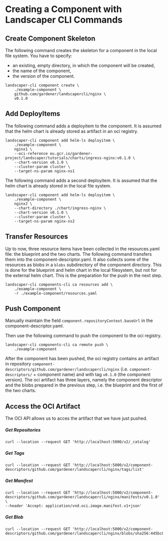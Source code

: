 # Creating a Component with Landscaper CLI Commands

## Create Component Skeleton

The following command creates the skeleton for a component in the local file system.
You have to specify:

- an existing, empty directory, in which the component will be created,
- the name of the component,
- the version of the component.

```shell script
landscaper-cli component create \
    ./example-component \
    github.com/gardener/landscapercli/nginx \
    v0.1.0
```

## Add DeployItems

The following command adds a deployitem to the component. 
It is assumed that the helm chart is already stored as artifact in an oci registry.

```shell script
landscaper-cli component add helm-ls deployitem \ 
    ./example-component \
    nginx1 \
    --oci-reference eu.gcr.io/gardener-project/landscaper/tutorials/charts/ingress-nginx:v0.1.0 \
    --chart-version v0.1.0 \
    --cluster-param cluster \
    --target-ns-param nginx-ns1
```

The following command adds a second deployitem.
It is assumed that the helm chart is already stored in the local file system.

```shell script
landscaper-cli component add helm-ls deployitem \
    ./example-component \
    nginx2 \
    --chart-directory ./chart/ingress-nginx \
    --chart-version v0.1.0 \
    --cluster-param cluster \
    --target-ns-param nginx-ns2
```

## Transfer Resources

Up to now, three resource items have been collected in the resources.yaml file: the blueprint and the two charts.
The following command transfers them into the component-descriptor.yaml. It also collects some of the resources as blobs
in a `blobs` subdirectory of the component directory. This is done for the blueprint and helm chart in the local filesystem,
but not for the external helm chart. This is the preparation for the push in the next step. 

```shell script
landscaper-cli components-cli ca resources add \
    ./example-component \
    -r ./example-component/resources.yaml
```

## Push Component

Manually maintain the field `component.repositoryContext.baseUrl` in the component-descriptor.yaml.

Then use the following command to push the component to the oci registry.

```shell script
landscaper-cli components-cli ca remote push \
    ./example-component
```

After the component has been pushed, the oci registry contains an artifact in repository
`component-descriptors/github.com/gardener/landscapercli/nginx` (i.e. `component-descriptors/` + component name)
and with tag `v0.1.0` (the component version). The oci artifact has three layers, namely the component descriptor and
the blobs prepared in the previous step, i.e. the blueprint and the first of the two charts.

## Access the OCI Artifact

The OCI API allows us to acces the artifact that we have just pushed.

##### Get Repositories

```shell script
curl --location --request GET 'http://localhost:5000/v2/_catalog'
```

##### Get Tags

```shell script
curl --location --request GET 'http://localhost:5000/v2/component-descriptors/github.com/gardener/landscapercli/nginx/tags/list'
```

##### Get Manifest

```shell script
curl --location --request GET 'http://localhost:5000/v2/component-descriptors/github.com/gardener/landscapercli/nginx/manifests/v0.1.0' \
--header 'Accept: application/vnd.oci.image.manifest.v1+json'
```

##### Get Blob

```shell script
curl --location --request GET 'http://localhost:5000/v2/component-descriptors/github.com/gardener/landscapercli/nginx/blobs/sha256:445bc8e9074bc33cbaa15f127bda35ecfbb07bc20f87e5aa3f8d8829d5a9f0e4'
```
